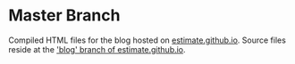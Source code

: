 Master Branch
==============
Compiled HTML files for the blog hosted on [estimate.github.io](http://estimate.github.io/). Source files reside at the ['blog' branch of estimate.github.io](https://github.com/estimate/estimate.github.io/tree/blog).